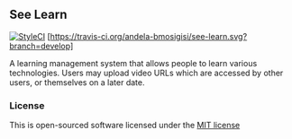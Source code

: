 ## See Learn

[![StyleCI](https://styleci.io/repos/46489764/shield)](https://styleci.io/repos/46489764)
[https://travis-ci.org/andela-bmosigisi/see-learn.svg?branch=develop]

A learning management system that allows people to learn various technologies. Users may upload video URLs which are accessed by other users, or themselves on a later date.

### License

This is open-sourced software licensed under the [MIT license](http://opensource.org/licenses/MIT)
